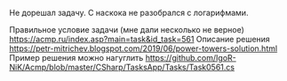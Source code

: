 Не дорешал задачу. С наскока не разобрался с логарифмами.

Правильное условие задачи (мне дали несколько не верное)  https://acmp.ru/index.asp?main=task&id_task=561
Описание решения https://petr-mitrichev.blogspot.com/2019/06/power-towers-solution.html
Пример решения можно нагуглить https://github.com/IgoR-NiK/Acmp/blob/master/CSharp/TasksApp/Tasks/Task0561.cs
